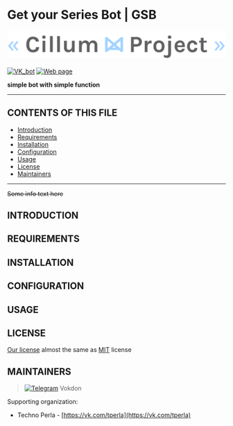 # Get your Series Bot | GSB

<h4 align="center">
  <img alt="cillum project" src="cillum-project.png">
</h4>

[![VK_bot](https://img.shields.io/badge/GSB-Check%20out%20bot-brightgreen)](https://vk.com/gsb_bot)
[![Web page](https://img.shields.io/badge/WEB-Visit%20our%20site-blue)](https://vk.com/gsb_bot)

**simple bot with simple function**

---
## CONTENTS OF THIS FILE

* [Introduction][1]
* [Requirements][2]
* [Installation][3]
* [Configuration][4]
* [Usage][5]
* [License][6]
* [Maintainers][7]
---
~~Some info text here~~
## INTRODUCTION

## REQUIREMENTS

## INSTALLATION

## CONFIGURATION

## USAGE

## LICENSE
[Our license](https://github.com/mdpanf/gsb-python/blob/master/LICENSE) almost the same as [MIT](https://choosealicense.com/licenses/mit/) license

## MAINTAINERS
> [![Telegram](https://img.shields.io/badge/-MDPanf-green?logo=telegram&color=27A7E5)](https://t.me/mdpanf7)
> Vokdon

Supporting organization:

- Techno Perla - [https://vk.com/tperla](https://vk.com/tperla)

[1]: https://github.com/mdpanf/gsb-python#introduction "introduction"
[2]: https://github.com/mdpanf/gsb-python#requirements "requirements"
[3]: https://github.com/mdpanf/gsb-python#installation "installation"
[4]: https://github.com/mdpanf/gsb-python#configuration "configuration"
[5]: https://github.com/mdpanf/gsb-python#usage "usage"
[6]: https://github.com/mdpanf/gsb-python#license "license"
[7]: https://github.com/mdpanf/gsb-python#maintainers "maintainers"
